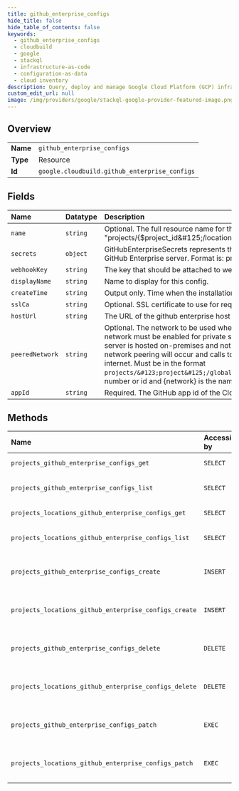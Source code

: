 ```yaml
---
title: github_enterprise_configs
hide_title: false
hide_table_of_contents: false
keywords:
  - github_enterprise_configs
  - cloudbuild
  - google    
  - stackql
  - infrastructure-as-code
  - configuration-as-data
  - cloud inventory
description: Query, deploy and manage Google Cloud Platform (GCP) infrastructure and resources using SQL
custom_edit_url: null
image: /img/providers/google/stackql-google-provider-featured-image.png
---
```

  
    

## Overview
<table><tbody>
<tr><td><b>Name</b></td><td><code>github_enterprise_configs</code></td></tr>
<tr><td><b>Type</b></td><td>Resource</td></tr>
<tr><td><b>Id</b></td><td><code>google.cloudbuild.github_enterprise_configs</code></td></tr>
</tbody></table>

## Fields
| Name | Datatype | Description |
|:-----|:---------|:------------|
| `name` | `string` | Optional. The full resource name for the GitHubEnterpriseConfig For example: "projects/&#123;$project_id&#125;/locations/&#123;$location_id&#125;/githubEnterpriseConfigs/&#123;$config_id&#125;" |
| `secrets` | `object` | GitHubEnterpriseSecrets represents the names of all necessary secrets in Secret Manager for a GitHub Enterprise server. Format is: projects//secrets/. |
| `webhookKey` | `string` | The key that should be attached to webhook calls to the ReceiveWebhook endpoint. |
| `displayName` | `string` | Name to display for this config. |
| `createTime` | `string` | Output only. Time when the installation was associated with the project. |
| `sslCa` | `string` | Optional. SSL certificate to use for requests to GitHub Enterprise. |
| `hostUrl` | `string` | The URL of the github enterprise host the configuration is for. |
| `peeredNetwork` | `string` | Optional. The network to be used when reaching out to the GitHub Enterprise server. The VPC network must be enabled for private service connection. This should be set if the GitHub Enterprise server is hosted on-premises and not reachable by public internet. If this field is left empty, no network peering will occur and calls to the GitHub Enterprise server will be made over the public internet. Must be in the format `projects/&#123;project&#125;/global/networks/&#123;network&#125;`, where &#123;project&#125; is a project number or id and &#123;network&#125; is the name of a VPC network in the project. |
| `appId` | `string` | Required. The GitHub app id of the Cloud Build app on the GitHub Enterprise server. |
## Methods
| Name | Accessible by | Required Params | Description |
|:-----|:--------------|:----------------|:------------|
| `projects_github_enterprise_configs_get` | `SELECT` | `githubEnterpriseConfigsId, projectsId` | Retrieve a GitHubEnterpriseConfig. |
| `projects_github_enterprise_configs_list` | `SELECT` | `projectsId` | List all GitHubEnterpriseConfigs for a given project. |
| `projects_locations_github_enterprise_configs_get` | `SELECT` | `githubEnterpriseConfigsId, locationsId, projectsId` | Retrieve a GitHubEnterpriseConfig. |
| `projects_locations_github_enterprise_configs_list` | `SELECT` | `locationsId, projectsId` | List all GitHubEnterpriseConfigs for a given project. |
| `projects_github_enterprise_configs_create` | `INSERT` | `projectsId` | Create an association between a GCP project and a GitHub Enterprise server. |
| `projects_locations_github_enterprise_configs_create` | `INSERT` | `locationsId, projectsId` | Create an association between a GCP project and a GitHub Enterprise server. |
| `projects_github_enterprise_configs_delete` | `DELETE` | `githubEnterpriseConfigsId, projectsId` | Delete an association between a GCP project and a GitHub Enterprise server. |
| `projects_locations_github_enterprise_configs_delete` | `DELETE` | `githubEnterpriseConfigsId, locationsId, projectsId` | Delete an association between a GCP project and a GitHub Enterprise server. |
| `projects_github_enterprise_configs_patch` | `EXEC` | `githubEnterpriseConfigsId, projectsId` | Update an association between a GCP project and a GitHub Enterprise server. |
| `projects_locations_github_enterprise_configs_patch` | `EXEC` | `githubEnterpriseConfigsId, locationsId, projectsId` | Update an association between a GCP project and a GitHub Enterprise server. |
